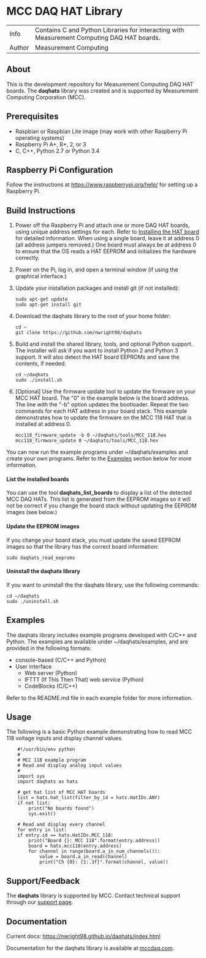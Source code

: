 # MCC DAQ HAT Library
<table>
	<tr><td>Info<td>Contains C and Python Libraries for interacting with Measurement Computing DAQ HAT boards.
	<tr><td>Author<td>Measurement Computing
</table>

## About
This is the development repository for Measurement Computing DAQ HAT boards. The **daqhats** library was created and is supported by Measurement Computing Corporation (MCC).

## Prerequisites
- Raspbian or Raspbian Lite image (may work with other Raspberry Pi operating systems)
- Raspberry Pi A+, B+, 2, or 3
- C, C++, Python 2.7 or Python 3.4

## Raspberry Pi Configuration
Follow the instructions at https://www.raspberrypi.org/help/ for setting up a Raspberry Pi.

## Build Instructions
1. Power off the Raspberry Pi and attach one or more DAQ HAT boards, using unique address settings for each. Refer to [Installing the HAT board](https://www.mccdaq.com/PDFs/Manuals/DAQ-HAT/hardware.html) for detailed information.
   When using a single board, leave it at address 0 (all address jumpers removed.) One board must always be at address 0 to ensure that the OS reads a HAT EEPROM and initializes the hardware correctly.
2. Power on the Pi, log in, and open a terminal window (if using the graphical interface.)
3. Update your installation packages and install git (if not installed):

   ```
   sudo apt-get update
   sudo apt-get install git
   ```
4. Download the daqhats library to the root of your home folder:

   ```
   cd ~
   git clone https://github.com/nwright98/daqhats
   ```
5. Build and install the shared library, tools, and optional Python support. The installer will ask if you want to install Python 2 and Python 3 support. It will also detect the HAT board EEPROMs and save the contents, if needed.

   ```
   cd ~/daqhats
   sudo ./install.sh
   ```   
6. [Optional] Use the firmware update tool to update the firmware on your MCC HAT board. The "0" in the example below is the board address. The line with the "-b" option updates the bootloader. Repeat the two commands for each HAT address in your board stack. This example demonstrates how to update the firmware on the MCC 118 HAT that is installed at address 0.

   ```
   mcc118_firmware_update -b 0 ~/daqhats/tools/MCC_118.hex
   mcc118_firmware_update 0 ~/daqhats/tools/MCC_118.hex
   ```
You can now run the example programs under ~/daqhats/examples and create your own programs. Refer to the [Examples](#examples) section below for more information.

#### List the installed boards
You can use the tool **daqhats_list_boards** to display a list of the detected MCC DAQ HATs.  This list is generated from the EEPROM images so it will not be correct if you change the board stack without updating the EEPROM images (see below.)

#### Update the EEPROM images
If you change your board stack, you must update the saved EEPROM images so that the library has the correct board information:

```
sudo daqhats_read_eeproms
```
#### Uninstall the daqhats library
If you want to uninstall the the daqhats library, use the following commands:
```
cd ~/daqhats
sudo ./uninstall.sh
```

## Examples
The daqhats library includes example programs developed with C/C++ and Python. 
The examples are available under ~/daqhats/examples, and are provided in the following formats:

- console-based (C/C++ and Python)
- User interface
  - Web server (Python)
  - IFTTT (If This Then That) web service (Python)
  - CodeBlocks (C/C++)

Refer to the README.md file in each example folder for more information.

## Usage
The following is a basic Python example demonstrating how to read MCC 118 voltage inputs and display channel values.
```
	#!/usr/bin/env python
	#
	# MCC 118 example program
	# Read and display analog input values
	#
	import sys
	import daqhats as hats

	# get hat list of MCC HAT boards
	list = hats.hat_list(filter_by_id = hats.HatIDs.ANY)
	if not list:
		print("No boards found")
		sys.exit()

	# Read and display every channel
	for entry in list: 
    if entry.id == hats.HatIDs.MCC_118:
        print("Board {}: MCC 118".format(entry.address))
        board = hats.mcc118(entry.address)
        for channel in range(board.a_in_num_channels()):
            value = board.a_in_read(channel)
            print("Ch {0}: {1:.3f}".format(channel, value))	
```
	
## Support/Feedback
The **daqhats** library is supported by MCC. Contact technical support through our [support page](https://www.mccdaq.com/support/support_form.aspx).

## Documentation 
Current docs: https://nwright98.github.io/daqhats/index.html

Documentation for the daqhats library is available at [mccdaq.com](https://www.mccdaq.com/PDFs/Manuals/DAQ-HAT/).
